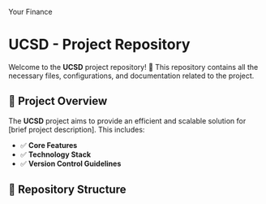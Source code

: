 Your Finance

# UCSD - Project Repository

Welcome to the **UCSD** project repository! 🚀 This repository contains all the necessary files, configurations, and documentation related to the project.

## 📌 Project Overview
The **UCSD** project aims to provide an efficient and scalable solution for [brief project description]. This includes:

- ✅ **Core Features**
- ✅ **Technology Stack**
- ✅ **Version Control Guidelines**

## 📁 Repository Structure
